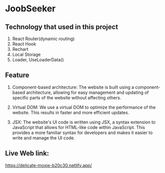 
# JoobSeeker




## Technology that used in this project
1. React Router(dynamic routing)
2. React Hook
3. Rechart
4. Local Storage
5. Loader, UseLoaderData()
## Feature
1. Component-based architecture: The website is built using a component-based architecture, allowing for easy management and updating of specific parts of the website without affecting others.

2. Virtual DOM: We use a virtual DOM to optimize the performance of the website. This results in faster and more efficient updates.

3. JSX: The website's UI code is written using JSX, a syntax extension to JavaScript that allows for HTML-like code within JavaScript. This provides a more familiar syntax for developers and makes it easier to write and manage the UI code.
## Live Web link:
https://delicate-moxie-b20c30.netlify.app/
